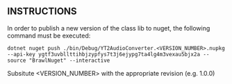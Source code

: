 ## INSTRUCTIONS

In order to publish a new version of the class lib to nuget, the following command must be executed:

```dotnet nuget push ./bin/Debug/YT2AudioConverter.<VERSION_NUMBER>.nupkg --api-key ygtf3uvbllttihbjzypfys7t3j6ejypg7ta4lg4m3vexau5bjx2a --source "BrawlNuget" --interactive```

Subsitute <VERSION_NUMBER> with the appropriate revision (e.g. 1.0.0)